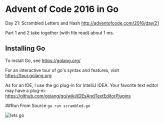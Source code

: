 # Advent of Code 2016 in Go
Day 21: Scrambled Letters and Hash
http://adventofcode.com/2016/day/21


Part 1 and 2 take together (with file read) about 1 ms.

## Installing Go
To install Go, see https://golang.org/

For an interactive tour of go's syntax and features, visit https://tour.golang.org

As for an IDE, I use the go plug-in for IntelliJ IDEA.
Your favorite text editor may have a plug-in:
https://github.com/golang/go/wiki/IDEsAndTextEditorPlugins

##Run From Source
`go run scrambled.go`


![lets go](http://i.imgur.com/sDBaVEy.png)



